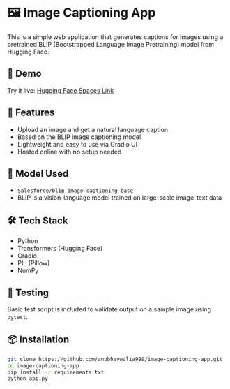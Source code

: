 # 🖼️ Image Captioning App

This is a simple web application that generates captions for images using a pretrained BLIP (Bootstrapped Language Image Pretraining) model from Hugging Face.

## 🚀 Demo

Try it live: [Hugging Face Spaces Link](https://huggingface.co/spaces/anubhavv1/image-captioning-demo)

## 📌 Features

- Upload an image and get a natural language caption
- Based on the BLIP image captioning model
- Lightweight and easy to use via Gradio UI
- Hosted online with no setup needed

## 🧠 Model Used

- [`Salesforce/blip-image-captioning-base`](https://huggingface.co/Salesforce/blip-image-captioning-base)
- BLIP is a vision-language model trained on large-scale image-text data

## 🛠️ Tech Stack

- Python
- Transformers (Hugging Face)
- Gradio
- PIL (Pillow)
- NumPy

## 🧪 Testing

Basic test script is included to validate output on a sample image using `pytest`.

## 📦 Installation

```bash
git clone https://github.com/anubhavwalia999/image-captioning-app.git
cd image-captioning-app
pip install -r requirements.txt
python app.py
